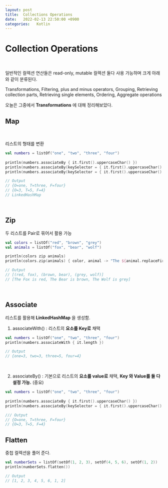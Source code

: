 ```yaml
---
layout: post
title:  Collections Operations
date:   2022-02-13 22:50:00 +0900
categories:   Kotlin
---
```


# Collection Operations

<br>

일반적인 컬렉션 연산들은 read-only, mutable 컬렉션 둘다 사용 가능하며 크게 아래와 같이 분류된다.

Transformations, Filtering, plus and minus operators, Grouping, Retrieving collection parts, Retrieving single elements, Ordering, Aggregate operations

오늘은 그중에서 __Transformations__ 에 대해 정리해보았다.

## Map

<br>

리스트의 형태를 변환

```kotlin
val numbers = listOf("one", "two", "three", "four")
​
println(numbers.associateBy { it.first().uppercaseChar() })
println(numbers.associateBy(keySelector = { it.first().uppercaseChar() }, valueTransform = { it.length }))
println(numbers.associateBy(keySelector = { it.first().uppercaseChar() }, valueTransform = { it.length })::class.simpleName)

// Output
// {O=one, T=three, F=four}
// {O=3, T=5, F=4}
// LinkedHashMap
```

<br>

## Zip

두 리스트를 Pair로 묶어서 활용 가능

```kotlin
val colors = listOf("red", "brown", "grey")
val animals = listOf("fox", "bear", "wolf")

println(colors zip animals)​
println(colors.zip(animals) { color, animal -> "The ${animal.replaceFirstChar { it.uppercase() }} is $color"})

// Output
// [(red, fox), (brown, bear), (grey, wolf)]
// [The Fox is red, The Bear is brown, The Wolf is grey]
```

<br>

## Associate

리스트를 활용해 __LinkedHashMap__ 을 생성함.

1. associateWith() : 리스트의 __요소를 Key로__ 채택

```kotlin
val numbers = listOf("one", "two", "three", "four")
println(numbers.associateWith { it.length })

// Output
// {one=3, two=3, three=5, four=4}
```

<br>

2. associateBy() : 기본으로 리스트의 __요소를 value로__ 채택, __Key 와 Value를 둘 다 설정 가능.__ (중요)

```kotlin
val numbers = listOf("one", "two", "three", "four")
​
println(numbers.associateBy { it.first().uppercaseChar() })
println(numbers.associateBy(keySelector = { it.first().uppercaseChar() }, valueTransform = { it.length }))

/// Output 
// {O=one, T=three, F=four}
// {O=3, T=5, F=4}
```

## Flatten

중첩 컬렉션을 풀어 준다.

```kotlin
val numberSets = listOf(setOf(1, 2, 3), setOf(4, 5, 6), setOf(1, 2))
println(numberSets.flatten())

// Output
// [1, 2, 3, 4, 5, 6, 1, 2]
```